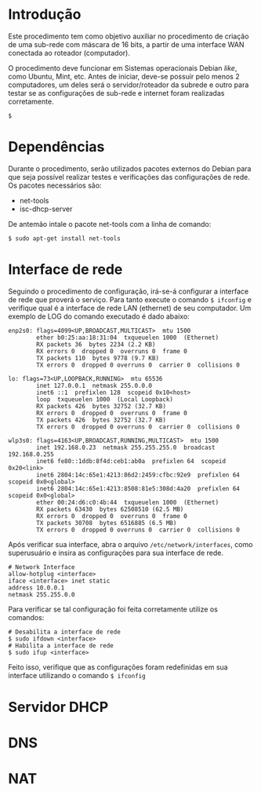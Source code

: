 # Introdução

Este procedimento tem como objetivo auxiliar no procedimento de criação de uma sub-rede com máscara de 16 bits, a partir de uma interface WAN conectada ao roteador (computador).

O procedimento deve funcionar em Sistemas operacionais Debian _like_, como Ubuntu, Mint, etc. Antes de iniciar, deve-se possuir pelo menos 2 computadores, um deles será o servidor/roteador da subrede e outro para testar se as configurações de sub-rede e internet foram realizadas corretamente.


```shell
$ 
```

# Dependências

Durante o procedimento, serão utilizados pacotes externos do Debian para que seja possível realizar testes e verificações das configurações de rede. Os pacotes necessários são:

- net-tools
- isc-dhcp-server

De antemão intale o pacote net-tools com a linha de comando:

```shell
$ sudo apt-get install net-tools
```

# Interface de rede

Seguindo o procedimento de configuração, irá-se-á configurar a interface de rede que proverá o serviço. Para tanto execute o comando ```$ ifconfig``` e verifique qual é a interface de rede LAN (ethernet) de seu computador. Um exemplo de LOG do comando executado é dado abaixo:

```shell
enp2s0: flags=4099<UP,BROADCAST,MULTICAST>  mtu 1500
        ether b0:25:aa:18:31:04  txqueuelen 1000  (Ethernet)
        RX packets 36  bytes 2234 (2.2 KB)
        RX errors 0  dropped 0  overruns 0  frame 0
        TX packets 110  bytes 9778 (9.7 KB)
        TX errors 0  dropped 0 overruns 0  carrier 0  collisions 0

lo: flags=73<UP,LOOPBACK,RUNNING>  mtu 65536
        inet 127.0.0.1  netmask 255.0.0.0
        inet6 ::1  prefixlen 128  scopeid 0x10<host>
        loop  txqueuelen 1000  (Local Loopback)
        RX packets 426  bytes 32752 (32.7 KB)
        RX errors 0  dropped 0  overruns 0  frame 0
        TX packets 426  bytes 32752 (32.7 KB)
        TX errors 0  dropped 0 overruns 0  carrier 0  collisions 0

wlp3s0: flags=4163<UP,BROADCAST,RUNNING,MULTICAST>  mtu 1500
        inet 192.168.0.23  netmask 255.255.255.0  broadcast 192.168.0.255
        inet6 fe80::1ddb:8f4d:ceb1:ab0a  prefixlen 64  scopeid 0x20<link>
        inet6 2804:14c:65e1:4213:86d2:2459:cfbc:92e9  prefixlen 64  scopeid 0x0<global>
        inet6 2804:14c:65e1:4213:8508:81e5:308d:4a20  prefixlen 64  scopeid 0x0<global>
        ether 00:24:d6:c0:4b:44  txqueuelen 1000  (Ethernet)
        RX packets 63430  bytes 62508510 (62.5 MB)
        RX errors 0  dropped 0  overruns 0  frame 0
        TX packets 30708  bytes 6516885 (6.5 MB)
        TX errors 0  dropped 0 overruns 0  carrier 0  collisions 0
```

Após verificar sua interface, abra o arquivo ```/etc/network/interfaces```, como superusuário e insira as configurações para sua interface de rede.

```shell
# Network Interface
allow-hotplug <interface>
iface <interface> inet static
address 10.0.0.1
netmask 255.255.0.0
```

Para verificar se tal configuração foi feita corretamente utilize os comandos:

```
# Desabilita a interface de rede
$ sudo ifdown <interface>
# Habilita a interface de rede
$ sudo ifup <interface>
```
Feito isso, verifique que as configurações foram redefinidas em sua interface utilizando o comando ```$ ifconfig```

# Servidor DHCP

# DNS 

# NAT
